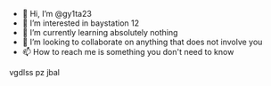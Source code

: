 - 👋 Hi, I’m @gy1ta23
- 👀 I’m interested in baystation 12
- 🌱 I’m currently learning absolutely nothing
- 💞️ I’m looking to collaborate on anything that does not involve you
- 📫 How to reach me is something you don't need to know

vgdlss pz jbal

<!---
gy1ta23/gy1ta23 is a ✨ special ✨ repository because its `README.md` (this file) appears on your GitHub profile.
You can click the Preview link to take a look at your changes.
--->

